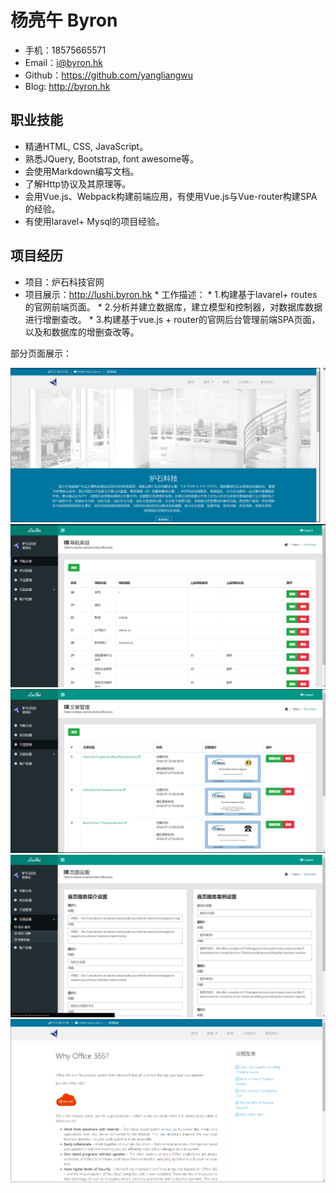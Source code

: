 # 杨亮午 Byron

* 手机：18575665571
* Email：i@byron.hk
* Github：https://github.com/yangliangwu
* Blog: http://byron.hk

## 职业技能

* 精通HTML, CSS, JavaScript。
* 熟悉JQuery, Bootstrap, font awesome等。
* 会使用Markdown编写文档。
* 了解Http协议及其原理等。
* 会用Vue.js、Webpack构建前端应用，有使用Vue.js与Vue-router构建SPA的经验。
* 有使用laravel+ Mysql的项目经验。


## 项目经历

* 项目：炉石科技官网 
* 项目展示：http://lushi.byron.hk 
        * 工作描述：
            * 1.构建基于lavarel+ routes的官网前端页面。
            * 2.分析并建立数据库，建立模型和控制器，对数据库数据进行增删查改。
            * 3.构建基于vue.js + router的官网后台管理前端SPA页面，以及和数据库的增删查改等。 


部分页面展示：

![](https://raw.githubusercontent.com/yangliangwu/resume/master/lushi1.PNG)
![](https://raw.githubusercontent.com/yangliangwu/resume/master/lushi2.PNG)
![](https://raw.githubusercontent.com/yangliangwu/resume/master/lushi3.PNG)
![](https://raw.githubusercontent.com/yangliangwu/resume/master/lushi4.PNG)
![](https://raw.githubusercontent.com/yangliangwu/resume/master/lushi5.PNG)

